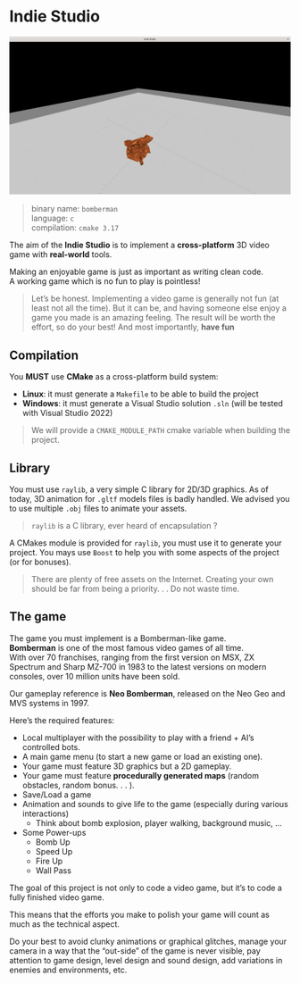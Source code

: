 # Indie Studio

![](bomberman.png)

> binary name: `bomberman` <br>
> language: `c` <br>
> compilation: `cmake 3.17`

The aim of the **Indie Studio** is to implement a **cross-platform** 3D video game with **real-world** tools.

Making an enjoyable game is just as important as writing clean code.<br>
A working game which is no fun to play is pointless!

> Let’s be honest. Implementing a video game is generally not fun (at least not all the time).
> But it can be, and having someone else enjoy a game you made is an amazing feeling.
> The result will be worth the effort, so do your best! And most importantly, **have fun**
 
## Compilation

You **MUST** use **CMake** as a cross-platform build system:

- **Linux**: it must generate a `Makefile` to be able to build the project
- **Windows**: it must generate a Visual Studio solution `.sln` (will be tested with Visual Studio 2022)

> We will provide a `CMAKE_MODULE_PATH` cmake variable when building the project.

## Library

You must use `raylib`, a very simple C library for 2D/3D graphics. As of today, 3D animation for `.gltf` models
files is badly handled. We advised you to use multiple `.obj` files to animate your assets.

> `raylib` is a C library, ever heard of encapsulation ?

A CMakes module is provided for `raylib`, you must use it to generate your project. You mays use `Boost` to help you with some aspects of the project (or for bonuses).

> There are plenty of free assets on the Internet. Creating your own should be far from being a priority. . . Do not waste time.
 
## The game

The game you must implement is a Bomberman-like game.<br>
**Bomberman** is one of the most famous video games of all time.<br>
With over 70 franchises, ranging from the first version on MSX, ZX Spectrum and Sharp MZ-700 in 1983 to the latest versions on modern consoles, over 10 million units have been sold.

Our gameplay reference is **Neo Bomberman**, released on the Neo Geo and MVS systems in 1997.

Here’s the required features:

- Local multiplayer with the possibility to play with a friend + AI’s controlled bots.
- A main game menu (to start a new game or load an existing one).
- Your game must feature 3D graphics but a 2D gameplay.
- Your game must feature **procedurally generated maps** (random obstacles, random bonus. . . ).
- Save/Load a game
- Animation and sounds to give life to the game (especially during various interactions)
  - Think about bomb explosion, player walking, background music, ...
- Some Power-ups
  - Bomb Up
  - Speed Up
  - Fire Up
  - Wall Pass

The goal of this project is not only to code a video game, but it’s to code a fully finished video game. 

This means that the efforts you make to polish your game will count as much as the technical aspect.

Do your best to avoid clunky animations or graphical glitches, manage your camera in a way that the “out-side” of the game is never visible, pay attention to game design, level design and sound design, add variations in enemies and environments, etc.